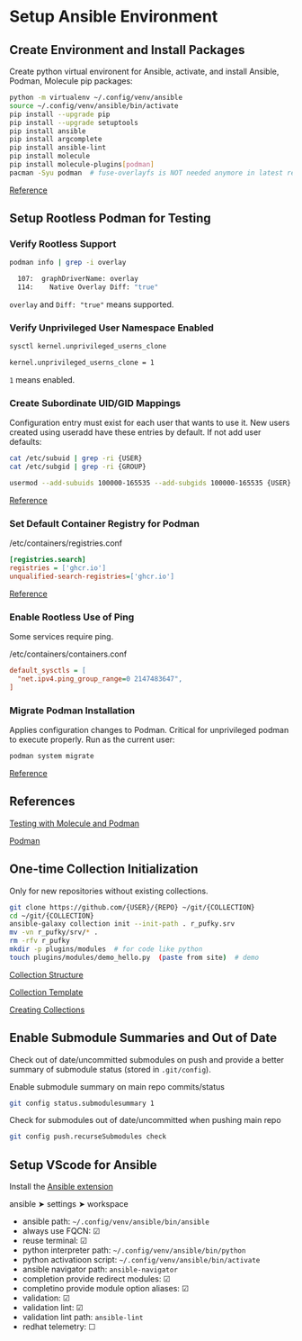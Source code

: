 # Setup Ansible Environment

## Create Environment and Install Packages
Create python virtual environent for Ansible, activate, and install Ansible,
Podman, Molecule pip packages:
``` bash
python -m virtualenv ~/.config/venv/ansible
source ~/.config/venv/ansible/bin/activate
pip install --upgrade pip
pip install --upgrade setuptools
pip install ansible
pip install argcomplete
pip install ansible-lint
pip install molecule
pip install molecule-plugins[podman]
pacman -Syu podman  # fuse-overlayfs is NOT needed anymore in latest releases
```
[Reference](https://docs.ansible.com/ansible/2.9/installation_guide/intro_installation.html)

## Setup Rootless Podman for Testing

### Verify Rootless Support
``` bash
podman info | grep -i overlay

  107:  graphDriverName: overlay
  114:    Native Overlay Diff: "true"
```
`overlay` and `Diff: "true"` means supported.

### Verify Unprivileged User Namespace Enabled
``` bash
sysctl kernel.unprivileged_userns_clone

kernel.unprivileged_userns_clone = 1
```
`1` means enabled.

### Create Subordinate UID/GID Mappings
Configuration entry must exist for each user that wants to use it. New users
created using useradd have these entries by default. If not add user defaults:

``` bash
cat /etc/subuid | grep -ri {USER}
cat /etc/subgid | grep -ri {GROUP}
```

``` bash
usermod --add-subuids 100000-165535 --add-subgids 100000-165535 {USER}
```

[Reference](https://github.com/systemd/systemd/issues/21952)

### Set Default Container Registry for Podman
/etc/containers/registries.conf
``` ini
[registries.search]
registries = ['ghcr.io']
unqualified-search-registries=['ghcr.io']
```
[Reference](https://halukkarakaya.medium.com/how-to-configure-default-search-registries-in-podman-ea930289692)

### Enable Rootless Use of Ping
Some services require ping.

/etc/containers/containers.conf
``` ini
default_sysctls = [
  "net.ipv4.ping_group_range=0 2147483647",
]
```

### Migrate Podman Installation
Applies configuration changes to Podman. Critical for unprivileged podman to
execute properly. Run as the current user:

``` bash
podman system migrate
```
[Reference](https://github.com/containers/podman/issues/12715)

## References

[Testing with Molecule and Podman](https://www.ansible.com/blog/developing-and-testing-ansible-roles-with-molecule-and-podman-part-1/)

[Podman](https://wiki.archlinux.org/title/Podman)

## One-time Collection Initialization
Only for new repositories without existing collections.

``` bash
git clone https://github.com/{USER}/{REPO} ~/git/{COLLECTION}
cd ~/git/{COLLECTION}
ansible-galaxy collection init --init-path . r_pufky.srv
mv -vn r_pufky/srv/* .
rm -rfv r_pufky
mkdir -p plugins/modules  # for code like python
touch plugins/modules/demo_hello.py  (paste from site)  # demo
```
[Collection Structure](https://docs.ansible.com/ansible/latest/dev_guide/developing_collections_structure.html#collections-doc-dir)

[Collection Template](https://github.com/ansible-collections/collection_template/tree/main)

[Creating Collections](https://goetzrieger.github.io/ansible-collections/5-creating-collections/)

## Enable Submodule Summaries and Out of Date
Check out of date/uncommitted submodules on push and provide a better summary
of submodule status (stored in `.git/config`).

Enable submodule summary on main repo commits/status
``` bash
git config status.submodulesummary 1
```

Check for submodules out of date/uncommitted when pushing main repo
``` bash
git config push.recurseSubmodules check
```

## Setup VScode for Ansible
Install the [Ansible extension](https://marketplace.visualstudio.com/items?itemName=redhat.ansible)

ansible ➤ settings ➤ workspace
* ansible path: `~/.config/venv/ansible/bin/ansible`
* always use FQCN: ☑
* reuse terminal: ☑
* python interpreter path: `~/.config/venv/ansible/bin/python`
* python activatioon script: `~/.config/venv/ansible/bin/activate`
* ansible navigator path: `ansible-navigator`
* completion provide redirect modules: ☑
* completino provide module option aliases: ☑
* validation: ☑
* validation lint: ☑
* validation lint path: `ansible-lint`
* redhat telemetry: ☐
